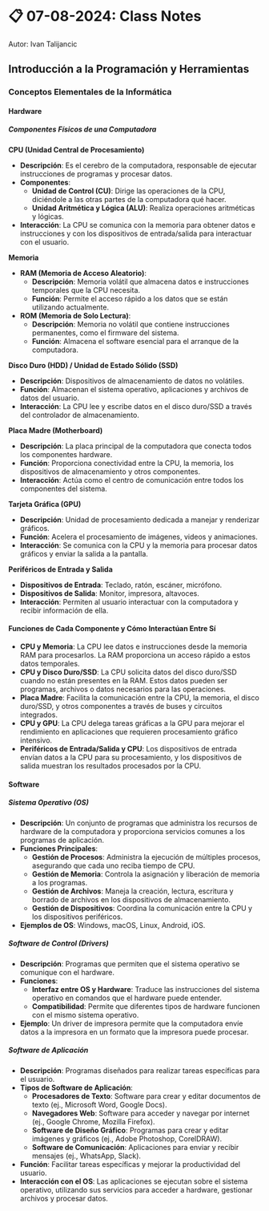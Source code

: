 # 📋 07-08-2024: Class Notes
Autor: Ivan Talijancic

## Introducción a la Programación y Herramientas

### Conceptos Elementales de la Informática

#### Hardware

##### Componentes Físicos de una Computadora

**CPU (Unidad Central de Procesamiento)**
   - **Descripción**: Es el cerebro de la computadora, responsable de ejecutar instrucciones de programas y procesar datos.
   - **Componentes**:
     - **Unidad de Control (CU)**: Dirige las operaciones de la CPU, diciéndole a las otras partes de la computadora qué hacer.
     - **Unidad Aritmética y Lógica (ALU)**: Realiza operaciones aritméticas y lógicas.
   - **Interacción**: La CPU se comunica con la memoria para obtener datos e instrucciones y con los dispositivos de entrada/salida para interactuar con el usuario.

**Memoria**
   - **RAM (Memoria de Acceso Aleatorio)**:
     - **Descripción**: Memoria volátil que almacena datos e instrucciones temporales que la CPU necesita.
     - **Función**: Permite el acceso rápido a los datos que se están utilizando actualmente.
   - **ROM (Memoria de Solo Lectura)**:
     - **Descripción**: Memoria no volátil que contiene instrucciones permanentes, como el firmware del sistema.
     - **Función**: Almacena el software esencial para el arranque de la computadora.

**Disco Duro (HDD) / Unidad de Estado Sólido (SSD)**
   - **Descripción**: Dispositivos de almacenamiento de datos no volátiles.
   - **Función**: Almacenan el sistema operativo, aplicaciones y archivos de datos del usuario.
   - **Interacción**: La CPU lee y escribe datos en el disco duro/SSD a través del controlador de almacenamiento.

**Placa Madre (Motherboard)**
   - **Descripción**: La placa principal de la computadora que conecta todos los componentes hardware.
   - **Función**: Proporciona conectividad entre la CPU, la memoria, los dispositivos de almacenamiento y otros componentes.
   - **Interacción**: Actúa como el centro de comunicación entre todos los componentes del sistema.

**Tarjeta Gráfica (GPU)**
   - **Descripción**: Unidad de procesamiento dedicada a manejar y renderizar gráficos.
   - **Función**: Acelera el procesamiento de imágenes, videos y animaciones.
   - **Interacción**: Se comunica con la CPU y la memoria para procesar datos gráficos y enviar la salida a la pantalla.

**Periféricos de Entrada y Salida**
   - **Dispositivos de Entrada**: Teclado, ratón, escáner, micrófono.
   - **Dispositivos de Salida**: Monitor, impresora, altavoces.
   - **Interacción**: Permiten al usuario interactuar con la computadora y recibir información de ella.

#### Funciones de Cada Componente y Cómo Interactúan Entre Sí

- **CPU y Memoria**: La CPU lee datos e instrucciones desde la memoria RAM para procesarlos. La RAM proporciona un acceso rápido a estos datos temporales.
- **CPU y Disco Duro/SSD**: La CPU solicita datos del disco duro/SSD cuando no están presentes en la RAM. Estos datos pueden ser programas, archivos o datos necesarios para las operaciones.
- **Placa Madre**: Facilita la comunicación entre la CPU, la memoria, el disco duro/SSD, y otros componentes a través de buses y circuitos integrados.
- **CPU y GPU**: La CPU delega tareas gráficas a la GPU para mejorar el rendimiento en aplicaciones que requieren procesamiento gráfico intensivo.
- **Periféricos de Entrada/Salida y CPU**: Los dispositivos de entrada envían datos a la CPU para su procesamiento, y los dispositivos de salida muestran los resultados procesados por la CPU.

#### Software

##### Sistema Operativo (OS)

- **Descripción**: Un conjunto de programas que administra los recursos de hardware de la computadora y proporciona servicios comunes a los programas de aplicación.
- **Funciones Principales**:
  - **Gestión de Procesos**: Administra la ejecución de múltiples procesos, asegurando que cada uno reciba tiempo de CPU.
  - **Gestión de Memoria**: Controla la asignación y liberación de memoria a los programas.
  - **Gestión de Archivos**: Maneja la creación, lectura, escritura y borrado de archivos en los dispositivos de almacenamiento.
  - **Gestión de Dispositivos**: Coordina la comunicación entre la CPU y los dispositivos periféricos.
- **Ejemplos de OS**: Windows, macOS, Linux, Android, iOS.

##### Software de Control (Drivers)

- **Descripción**: Programas que permiten que el sistema operativo se comunique con el hardware.
- **Funciones**:
  - **Interfaz entre OS y Hardware**: Traduce las instrucciones del sistema operativo en comandos que el hardware puede entender.
  - **Compatibilidad**: Permite que diferentes tipos de hardware funcionen con el mismo sistema operativo.
- **Ejemplo**: Un driver de impresora permite que la computadora envíe datos a la impresora en un formato que la impresora puede procesar.

##### Software de Aplicación

- **Descripción**: Programas diseñados para realizar tareas específicas para el usuario.
- **Tipos de Software de Aplicación**:
  - **Procesadores de Texto**: Software para crear y editar documentos de texto (ej., Microsoft Word, Google Docs).
  - **Navegadores Web**: Software para acceder y navegar por internet (ej., Google Chrome, Mozilla Firefox).
  - **Software de Diseño Gráfico**: Programas para crear y editar imágenes y gráficos (ej., Adobe Photoshop, CorelDRAW).
  - **Software de Comunicación**: Aplicaciones para enviar y recibir mensajes (ej., WhatsApp, Slack).
- **Función**: Facilitar tareas específicas y mejorar la productividad del usuario.
- **Interacción con el OS**: Las aplicaciones se ejecutan sobre el sistema operativo, utilizando sus servicios para acceder a hardware, gestionar archivos y procesar datos.


